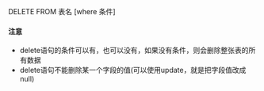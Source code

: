 DELETE FROM 表名 \[where 条件]


#### 注意
- delete语句的条件可以有，也可以没有，如果没有条件，则会删除整张表的所有数据
- delete语句不能删除某一个字段的值(可以使用update，就是把字段值改成null)
